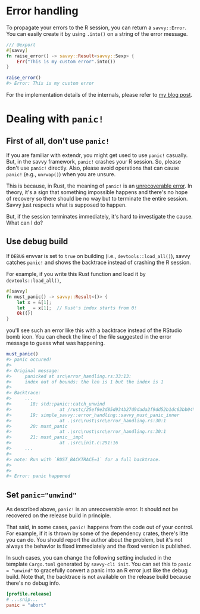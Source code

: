 # Error handling

To propagate your errors to the R session, you can return a `savvy::Error`. You
can easily create it by using `.into()` on a string of the error message.

```rust
/// @export
#[savvy]
fn raise_error() -> savvy::Result<savvy::Sexp> {
    Err("This is my custom error".into())
}
```

```r
raise_error()
#> Error: This is my custom error
```

For the implementation details of the internals, please refer to [my blog
post](https://yutani.rbind.io/post/dont-panic-we-can-unwind/#implementation).

# Dealing with `panic!`

## First of all, don't use `panic!`

If you are familiar with extendr, you might get used to use `panic!` casually.
But, in the savvy framework, `panic!` crashes your R session. So, please don't
use `panic!` directly. Also, please avoid operations that can cause `panic!`
(e.g., `unrwap()`) when you are unsure.

This is because, in Rust, the meaning of `panic!` is an [unrecoverable
error][panic]. In theory, it's a sign that something impossible happens and
there's no hope of recovery so there should be no way but to terminate the
entire session. Savvy just respects what is supposed to happen.

[panic]: https://doc.rust-lang.org/book/ch09-01-unrecoverable-errors-with-panic.html

But, if the session terminates immediately, it's hard to investigate the cause.
What can I do?

## Use debug build

If `DEBUG` envvar is set to `true` on building (i.e., `devtools::load_all()`),
savvy catches `panic!` and shows the backtrace instead of crashing the R
session.

For example, if you write this Rust function and load it by `devtools::load_all()`,

```rust
#[savvy]
fn must_panic() -> savvy::Result<()> {
    let x = &[1];
    let _ = x[1];  // Rust's index starts from 0!
    Ok(())
}
```

you'll see such an error like this with a backtrace instead of the RStudio bomb
icon. You can check the line of the file suggested in the error message to guess
what was happening.

```r
must_panic()
#> panic occured!
#> 
#> Original message:
#>     panicked at src\error_handling.rs:33:13:
#>     index out of bounds: the len is 1 but the index is 1
#> 
#> Backtrace:
#>     ...
#>       18: std::panic::catch_unwind
#>                  at /rustc/25ef9e3d85d934b27d9dada2f9dd52b1dc63bb04\library\std\src/panic.rs:142:14
#>       19: simple_savvy::error_handling::savvy_must_panic_inner
#>                  at .\src\rust\src\error_handling.rs:30:1
#>       20: must_panic
#>                  at .\src\rust\src\error_handling.rs:30:1
#>       21: must_panic__impl
#>                  at .\src\init.c:291:16
#>     ...
#> 
#> note: Run with `RUST_BACKTRACE=1` for a full backtrace.
#> 
#> 
#> Error: panic happened
```

## Set `panic="unwind"`

As described above, `panic!` is an unrecoverable error. It should not be
recovered on the release build in principle.

That said, in some cases, `panic!` happens from the code out of your control.
For example, if it is thrown by some of the dependency crates, there's litte you
can do. You should report the author about the problem, but it's not always the
behavior is fixed immediately and the fixed version is published.

In such cases, you can change the following setting included in the template
`Cargo.toml` generated by `savvy-cli init`. You can set this to `panic =
"unwind"` to gracefully convert a panic into an R error just like the debug
build. Note that, the backtrace is not available on the release build because
there's no debug info.

```toml
[profile.release]
# ...snip...
panic = "abort"
```
